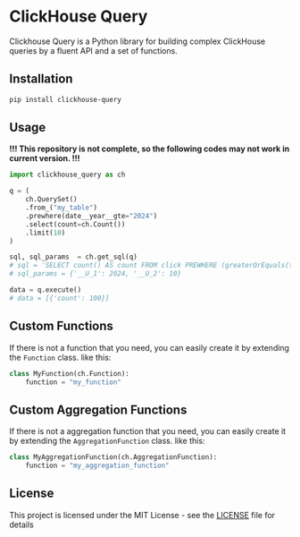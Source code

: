 # ClickHouse Query

Clickhouse Query is a Python library for building complex ClickHouse queries by a fluent API and a set of functions.

## Installation

```bash
pip install clickhouse-query
```

## Usage

**!!! This repository is not complete, so the following codes may not work in current version. !!!**

```python
import clickhouse_query as ch

q = (
    ch.QuerySet()
    .from_("my_table")
    .prewhere(date__year__gte="2024")
    .select(count=ch.Count())
    .limit(10)
)

sql, sql_params  = ch.get_sql(q)
# sql = 'SELECT count() AS count FROM click PREWHERE (greaterOrEquals(toYear(date), %(__U_1)s)) LIMIT %(__U_2)f'
# sql_params = {'__U_1': 2024, '__U_2': 10}

data = q.execute()
# data = [{'count': 100}]
```

## Custom Functions

If there is not a function that you need, you can easily create it by extending the `Function` class. like this:

```python
class MyFunction(ch.Function):
    function = "my_function"
```

## Custom Aggregation Functions

If there is not a aggregation function that you need, you can easily create it by extending the `AggregationFunction` class. like this:

```python
class MyAggregationFunction(ch.AggregationFunction):
    function = "my_aggregation_function"
```

## License

This project is licensed under the MIT License - see the [LICENSE](LICENSE) file for details
